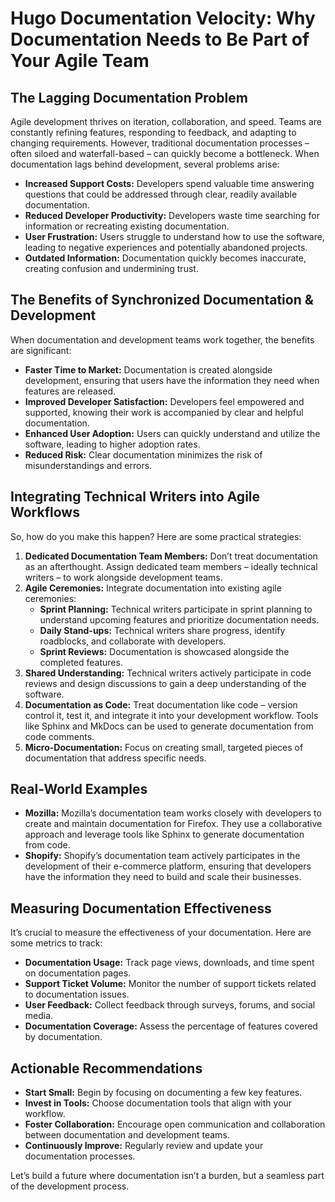 # Hugo Documentation Velocity: Why Documentation Needs to Be Part of Your Agile Team

## The Lagging Documentation Problem

Agile development thrives on iteration, collaboration, and speed. Teams are constantly refining features, responding to feedback, and adapting to changing requirements. However, traditional documentation processes – often siloed and waterfall-based – can quickly become a bottleneck. When documentation lags behind development, several problems arise:

*   **Increased Support Costs:** Developers spend valuable time answering questions that could be addressed through clear, readily available documentation.
*   **Reduced Developer Productivity:** Developers waste time searching for information or recreating existing documentation.
*   **User Frustration:** Users struggle to understand how to use the software, leading to negative experiences and potentially abandoned projects.
*   **Outdated Information:** Documentation quickly becomes inaccurate, creating confusion and undermining trust.

## The Benefits of Synchronized Documentation & Development

When documentation and development teams work together, the benefits are significant:

*   **Faster Time to Market:** Documentation is created alongside development, ensuring that users have the information they need when features are released.
*   **Improved Developer Satisfaction:** Developers feel empowered and supported, knowing their work is accompanied by clear and helpful documentation.
*   **Enhanced User Adoption:** Users can quickly understand and utilize the software, leading to higher adoption rates.
*   **Reduced Risk:** Clear documentation minimizes the risk of misunderstandings and errors.

## Integrating Technical Writers into Agile Workflows

So, how do you make this happen? Here are some practical strategies:

1. **Dedicated Documentation Team Members:** Don’t treat documentation as an afterthought. Assign dedicated team members – ideally technical writers – to work alongside development teams.
2. **Agile Ceremonies:** Integrate documentation into existing agile ceremonies:
   *   **Sprint Planning:** Technical writers participate in sprint planning to understand upcoming features and prioritize documentation needs.
   *   **Daily Stand-ups:** Technical writers share progress, identify roadblocks, and collaborate with developers.
   *   **Sprint Reviews:** Documentation is showcased alongside the completed features.
3. **Shared Understanding:** Technical writers actively participate in code reviews and design discussions to gain a deep understanding of the software.
4. **Documentation as Code:** Treat documentation like code – version control it, test it, and integrate it into your development workflow. Tools like Sphinx and MkDocs can be used to generate documentation from code comments.
5. **Micro-Documentation:** Focus on creating small, targeted pieces of documentation that address specific needs.

## Real-World Examples

*   **Mozilla:** Mozilla’s documentation team works closely with developers to create and maintain documentation for Firefox. They use a collaborative approach and leverage tools like Sphinx to generate documentation from code.
*   **Shopify:** Shopify’s documentation team actively participates in the development of their e-commerce platform, ensuring that developers have the information they need to build and scale their businesses.

## Measuring Documentation Effectiveness

It’s crucial to measure the effectiveness of your documentation. Here are some metrics to track:

*   **Documentation Usage:** Track page views, downloads, and time spent on documentation pages.
*   **Support Ticket Volume:** Monitor the number of support tickets related to documentation issues.
*   **User Feedback:** Collect feedback through surveys, forums, and social media.
*   **Documentation Coverage:** Assess the percentage of features covered by documentation.

## Actionable Recommendations

*   **Start Small:** Begin by focusing on documenting a few key features.
*   **Invest in Tools:** Choose documentation tools that align with your workflow.
*   **Foster Collaboration:** Encourage open communication and collaboration between documentation and development teams.
*   **Continuously Improve:** Regularly review and update your documentation processes.

Let’s build a future where documentation isn’t a burden, but a seamless part of the development process.
